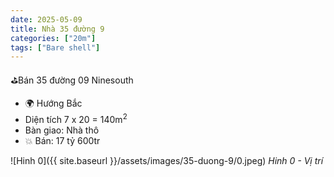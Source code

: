 ```yaml
---
date: 2025-05-09
title: Nhà 35 đường 9
categories: ["20m"]
tags: ["Bare shell"] 
---
```


⛳️Bán 35 đường 09 Ninesouth
- 🌍 Hướng Bắc
- Diện tích 7 x 20 = 140m<sup>2</sup>
- Bàn giao: Nhà thô
- 💥 Bán: 17 tỷ 600tr

![Hinh 0]({{ site.baseurl }}/assets/images/35-duong-9/0.jpeg)
_Hinh 0 - Vị trí_

<!-- {% assign image_titles="0,1,2" | split: "," %}
{% for i in (0..2) %}
![Hinh {{ i }}]({{ site.baseurl }}/assets/images/20-duong-15/{{ i }}.jpeg)
_Hinh {{ i }} - {{ image_titles[i] }}_
{% endfor %} -->
